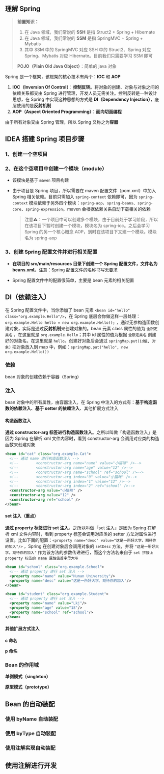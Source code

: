 ## 理解 Spring

> **前置知识：**
>
> 1. 在 Java 领域，我们常说的 **SSH** 是指 Struct2 + Spring + Hibernate
> 2. 在 Java 领域，我们常说的 **SSM** 是指 SpringMVC + Spring + Mybatis
> 3. 其中 SSM 中的 SpringMVC 对应 SSH 中的 Struct2、Spring 对应 Spring、Mybatis 对应 Hibernate。目前我们只需要学习 SSM 即可
>
> **POJO（Plain Old Java Object）**：简单的 java 对象

Spring 是一个框架，该框架的核心技术有两个：**IOC** 和 **AOP**

1. **IOC（Inversion Of Control）**：**控制反转**。将对象的创建、对象与对象之间的依赖关系都交由 Spring 进行管理，开发人员无需关注。控制反转是一种设计思想，在 Spring 中实现这种思想的方式是 **DI（Dependency Injection）**，底层使用的是**反射机制**
2. **AOP（Aspect Oriented Programming）**：**面向切面编程**

由于所有对象交由 Spring 管理，所以 Spring 又称之为**容器**

## IDEA 搭建 Spring 项目步骤

### 1、创建一个空项目

### 2、在这个空项目中创建一个模块（module）

- 该模块是基于 `maven` 项目构建

- 由于项目是 Spring 项目，所以需要在 maven 配置文件（pom.xml）中加入 Spring 相关依赖。目前只需加入 `spring-context` 依赖即可，因为 `spring-context` 模块依赖于另外四个模块：`spring-aop`、`spring-beans`、`spring-core`、`spring-expression`。maven 会根据依赖关系自动下载相关的依赖

  > 注意⚠️：一个项目中可以创建多个模块，由于目前处于学习阶段，所以在该项目下暂时创建一个模块，模块名为 spring-ioc。之后会学习 Spring 的另一个核心概念 AOP，到时在该项目下又建一个模块，模块名为 spring-aop

### 3、创建 Spring 配置文件并进行相关配置

- **在项目的 src/main/resources 目录下创建一个 Spring 配置文件，文件名为 beans.xml**。注意：Spring 配置文件的名称书写无要求

- Spring 配置文件中的配置很简单，主要是 bean 元素的相关配置

## DI（依赖注入）

在 Spring 配置文件中，当你添加了 bean 元素 `<bean id="hello" class="org.example.Hello"/>`，在 Spring 底层会你做这样一层处理：`org.example.Hello hello = new org.example.Hello();` ，通过无参构造函数创建对象，实际是通过**反射机制**来创建对象的。bean 元素 class 属性的值为 `全限定类名` ，在这里就是 `org.example.Hello`；其中 id 属性的值为根据 `全限定类名` 创建好的对象名，在这里就是 `hello`。创建好对象后会通过 `springMap.put(id值, 对象)` 把对象放入到 map 中，例如：`springMap.put("hello", new org.example.Hello())`

### 依赖

bean 对象的创建依赖于容器（Spring）

### 注入

bean 对象中的所有属性，由容器注入，在 Spring 中注入的方式有：**基于构造函数的依赖注入**、**基于 setter 的依赖注入**、其他扩展方式注入

#### 构造函数注入

**通过 constructor-arg 标签进行构造函数注入**。之所以叫做「构造函数注入」是因为 Spring 在解析 xml 文件内容时，看到 constructor-arg 会调用对应类的构造函数来创建对象

```xml
<bean id="cat" class="org.example.Cat">
  <!-- 通过 name 进行构造函数注入 -->
  <!--        <constructor-arg name="name" value="小猫咪" />-->
  <!--        <constructor-arg name="age" value="12" />-->
  <!--        <constructor-arg name="school" ref="school" />-->
  <!--        <constructor-arg index="0" value="小猫咪" />-->
  <!--        <constructor-arg index="1" value="12" />-->
  <!--        <constructor-arg index="2" ref="school" />-->
  <constructor-arg value="小猫咪" />
  <constructor-arg value="12" />
  <constructor-arg ref="school" />
</bean>
```

#### set 注入（重点）

**通过 property 标签进行 set 注入**。之所以叫做「set 注入」是因为 Spring 在解析 xml 文件内容时，看到 property 标签会调用对应类的 setter 方法对属性进行设置。比如下面的配置：`<property name="desc" value="这是一所好大学，期待你的加入"/>` ，Spring 在创建对象后会调用对象的 `setDesc` 方法，并将 `"这是一所好大学，期待你的加入"` 作为该方法的参数传递进行，而这个方法名来自于 `set 拼接上 property 标签的 name 属性值首字母大写`

```xml
<bean id="school" class="org.example.School">
  <!-- 通过 property 进行 set 注入 -->
  <property name="name" value="Hunan University"/>
  <property name="desc" value="这是一所好大学，期待你的加入"/>
</bean>

<bean id="student" class="org.example.Student">
  <!-- 通过 property 进行 set 注入 -->
  <property name="name" value="Lkj"/>
  <property name="age" value="18"/>
  <property name="school" ref="school"/>
</bean>
```

#### 其他扩展方式注入

**c 命名**

**p 命名**

### Bean 的作用域

**单例模式（singleton）**

**原型模式（prototype）**

## Bean 的自动装配

### 使用 byName 自动装配

### 使用 byType 自动装配

### 使用注解实现自动装配

## 使用注解进行开发

